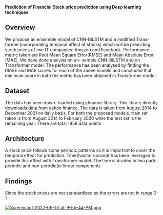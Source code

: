 **Prediction of Financial Stock price prediction using Deep learning techniques**

## Overview

We propose an ensemble model of CNN-BiLSTM and a modified Trans-
former (incorporating temporal effect of stocks) which will be predicting stock prices of
two IT companies: Amazon and Facebook. Performance metric taken are Root Mean
Square Error(RMSE) and Mean Absolute Error (MAE). We have done analysis on en-
semble CNN-BiLSTM and on Transformer model. The performance has been analysed
by finding the RMSE and MAE scores for each of the above models and concluded that
minimum score in both the metric has been obtained in Transformer model.

## Dataset

The data has been down- loaded using yfinance library. This library directly downloads data from yahoo finance. The data is taken from August 2014 to December 2021 on daily basis. For both the proposed models, train set taken is from August 2014 to February 2020 while the test set is the remaining year. There are total 1858 data points

## Architecture

A stock price follows some periodic patterns so it is important to cover the temporal effect for prediction. Time2vector concept has been leveraged to provide this effect with Transformer model. The time is divided in two parts: periodic and non-perodic(or linear component).

## Findings

Since the stock prices are not standardized so the errors are not in range 0-1

[![Screenshot-2022-09-13-at-9-55-44-PM.png](https://i.postimg.cc/2yH9tj62/Screenshot-2022-09-13-at-9-55-44-PM.png)](https://postimg.cc/8f6bJSL6)


